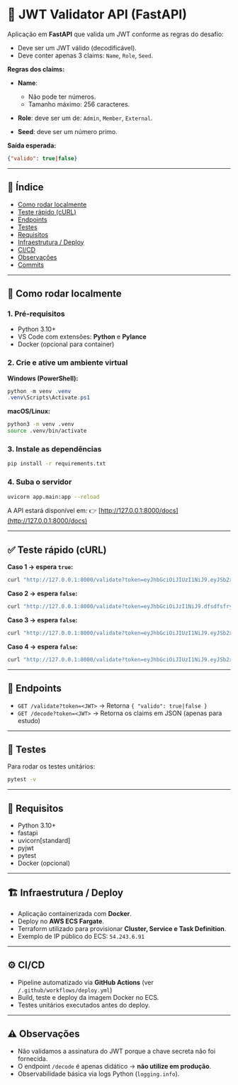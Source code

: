 # 🔐 JWT Validator API (FastAPI)

Aplicação em **FastAPI** que valida um JWT conforme as regras do desafio:

* Deve ser um JWT válido (decodificável).
* Deve conter apenas 3 claims: `Name`, `Role`, `Seed`.

**Regras dos claims:**

* **Name**:

  * Não pode ter números.
  * Tamanho máximo: 256 caracteres.
* **Role**: deve ser um de: `Admin`, `Member`, `External`.
* **Seed**: deve ser um número primo.

**Saída esperada:**

```json
{"valido": true|false}
```

---

<!-- ## 📖 Índice

* [Como rodar localmente](#-como-rodar-localmente)
* [Teste rápido (cURL)](#-teste-rápido-curl)
* [Endpoints](#-endpoints)
* [Testes](#-testes)
* [Requisitos](#-requisitos)
* [Observações](#-observações)

--- -->

## 📖 Índice

* [Como rodar localmente](#-como-rodar-localmente)
* [Teste rápido (cURL)](#-teste-rápido-curl)
* [Endpoints](#-endpoints)
* [Testes](#-testes)
* [Requisitos](#-requisitos)
* [Infraestrutura / Deploy](#-infraestrutura--deploy)
* [CI/CD](#-cicd)
* [Observações](#-observações)
* [Commits](#-commits)

---

## 🚀 Como rodar localmente

### 1. Pré-requisitos

* Python 3.10+
* VS Code com extensões: **Python** e **Pylance**
* Docker (opcional para container)

### 2. Crie e ative um ambiente virtual

**Windows (PowerShell):**

```powershell
python -m venv .venv
.venv\Scripts\Activate.ps1
```

**macOS/Linux:**

```bash
python3 -m venv .venv
source .venv/bin/activate
```

### 3. Instale as dependências

```bash ou powershell
pip install -r requirements.txt
```

### 4. Suba o servidor

```bash ou powershell
uvicorn app.main:app --reload
```

A API estará disponível em:
👉 [http://127.0.0.1:8000/docs](http://127.0.0.1:8000/docs)

---

## ✅ Teste rápido (cURL)

**Caso 1 → espera `true`:**

```bash
curl "http://127.0.0.1:8000/validate?token=eyJhbGciOiJIUzI1NiJ9.eyJSb2xlIjoiQWRtaW4iLCJTZWVkIjoiNzg0MSIsIk5hbWUiOiJUb25pbmhvIEFyYXVqbyJ9.QY05sIjtrcJnP533kQNk8QXcaleJ1Q01jWY_ZzIZuAg"
```

**Caso 2 → espera `false`:**

```bash
curl "http://127.0.0.1:8000/validate?token=eyJhbGciOiJzI1NiJ9.dfsdfsfryJSr2xrIjoiQWRtaW4iLCJTZrkIjoiNzg0MSIsIk5hbrUiOiJUb25pbmhvIEFyYXVqbyJ9.QY05fsdfsIjtrcJnP533kQNk8QXcaleJ1Q01jWY_ZzIZuAg"
```

**Caso 3 → espera `false`:**

```bash
curl "http://127.0.0.1:8000/validate?token=eyJhbGciOiJIUzI1NiJ9.eyJSb2xlIjoiRXh0ZXJuYWwiLCJTZWVkIjoiODgwMzciLCJOYW1lIjoiTTRyaWEgT2xpdmlhIn0.6YD73XWZYQSSMDf6H0i3-kylz1-TY_Yt6h1cV2Ku-Qs"
```

**Caso 4 → espera `false`:**

```bash
curl "http://127.0.0.1:8000/validate?token=eyJhbGciOiJIUzI1NiJ9.eyJSb2xlIjoiTWVtYmVyIiwiT3JnIjoiQlIiLCJTZWVkIjoiMTQ2MjciLCJOYW1lIjoiVmFsZGlyIEFyYW5oYSJ9.cmrXV_Flm5mfdpfNUVopY_I2zeJUy4EZ4i3Fea98zvY"
```

---

## 🔎 Endpoints

* `GET /validate?token=<JWT>` → Retorna `{ "valido": true|false }`
* `GET /decode?token=<JWT>` → Retorna os claims em JSON (apenas para estudo)

---

## 🧪 Testes

Para rodar os testes unitários:

```bash ou powershell
pytest -v
```

---

## 🧰 Requisitos

* Python 3.10+
* fastapi
* uvicorn\[standard]
* pyjwt
* pytest
* Docker (opcional)

---

## 🏗 Infraestrutura / Deploy

* Aplicação containerizada com **Docker**.
* Deploy no **AWS ECS Fargate**.
* Terraform utilizado para provisionar **Cluster, Service e Task Definition**.
* Exemplo de IP público do ECS: `54.243.6.91`

---

## ⚙️ CI/CD

* Pipeline automatizado via **GitHub Actions** (ver `/.github/workflows/deploy.yml`)
* Build, teste e deploy da imagem Docker no ECS.
* Testes unitários executados antes do deploy.

---

## ⚠️ Observações

* Não validamos a assinatura do JWT porque a chave secreta não foi fornecida.
* O endpoint `/decode` é apenas didático → **não utilize em produção**.
* Observabilidade básica via logs Python (`logging.info`).
